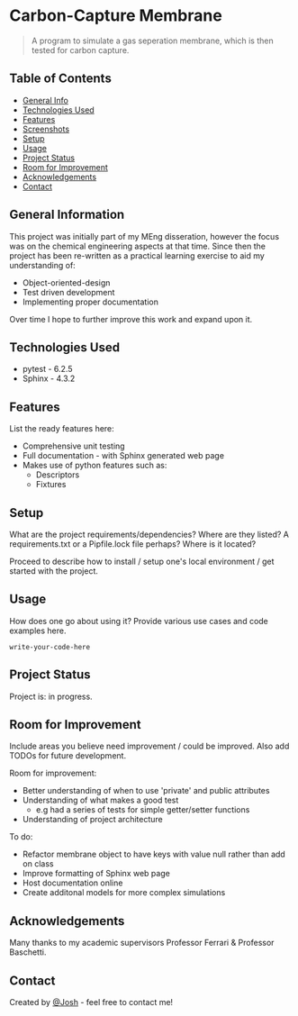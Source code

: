 # Carbon-Capture Membrane

> A program to simulate a gas seperation membrane, which is then tested for carbon capture.

## Table of Contents

-   [General Info](#general-information)
-   [Technologies Used](#technologies-used)
-   [Features](#features)
-   [Screenshots](#screenshots)
-   [Setup](#setup)
-   [Usage](#usage)
-   [Project Status](#project-status)
-   [Room for Improvement](#room-for-improvement)
-   [Acknowledgements](#acknowledgements)
-   [Contact](#contact)
<!-- * [License](#license) -->

## General Information

This project was initially part of my MEng disseration, however the focus was on the chemical engineering aspects at that time.
Since then the project has been re-written as a practical learning exercise to aid my understanding of:

-   Object-oriented-design
-   Test driven development
-   Implementing proper documentation

Over time I hope to further improve this work and expand upon it.

<!-- You don't have to answer all the questions - just the ones relevant to your project. -->

## Technologies Used

-   pytest - 6.2.5
-   Sphinx - 4.3.2

## Features

List the ready features here:

-   Comprehensive unit testing
-   Full documentation - with Sphinx generated web page
-   Makes use of python features such as:
    -   Descriptors
    -   Fixtures

<!-- ## Screenshots

![Example screenshot](./img/screenshot.png) -->

<!-- If you have screenshots you'd like to share, include them here. -->

## Setup

What are the project requirements/dependencies? Where are they listed? A requirements.txt or a Pipfile.lock file perhaps? Where is it located?

Proceed to describe how to install / setup one's local environment / get started with the project.

## Usage

How does one go about using it?
Provide various use cases and code examples here.

`write-your-code-here`

## Project Status

Project is: in progress.

## Room for Improvement

Include areas you believe need improvement / could be improved. Also add TODOs for future development.

Room for improvement:

-   Better understanding of when to use 'private' and public attributes
-   Understanding of what makes a good test
    -   e.g had a series of tests for simple getter/setter functions
-   Understanding of project architecture

To do:

-   Refactor membrane object to have keys with value null rather than add on class
-   Improve formatting of Sphinx web page
-   Host documentation online
-   Create additonal models for more complex simulations

## Acknowledgements

Many thanks to my academic supervisors Professor Ferrari & Professor Baschetti.

## Contact

Created by [@Josh](https://www.linkedin.com/in/joshua-human/) - feel free to contact me!

<!-- Optional -->
<!-- ## License -->
<!-- This project is open source and available under the [... License](). -->

<!-- You don't have to include all sections - just the one's relevant to your project -->
